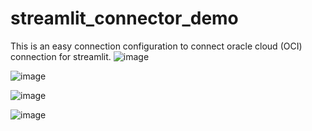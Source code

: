# streamlit_connector_demo
This is an easy connection configuration to connect oracle cloud (OCI) connection for streamlit.
![image](https://github.com/subratcall/streamlit_connector_demo/assets/10153638/9c75f49b-b9fd-4632-b549-39e41a608ab1)


![image](https://github.com/subratcall/streamlit_connector_demo/assets/10153638/34a91a51-455c-4395-a422-398e137fe7ac)


![image](https://github.com/subratcall/streamlit_connector_demo/assets/10153638/e7561b74-613f-4dbb-93f1-1b9d59c042a4)



![image](https://github.com/subratcall/streamlit_connector_demo/assets/10153638/1d408aa0-c365-478a-bacf-05ac65e7ec54)

